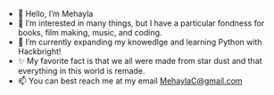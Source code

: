 - 👋 Hello, I’m Mehayla
- 👀 I’m interested in many things, but I have a particular fondness for books, film making, music, and coding.
- 🌱 I’m currently expanding my knowedlge and learning Python with Hackbright!
- ✨ My favorite fact is that we all were made from star dust and that everything in this world is remade.
- 📫 You can best reach me at my email MehaylaC@gmail.com

<!---
Mehayla/Mehayla is a ✨ special ✨ repository because its `README.md` (this file) appears on your GitHub profile.
You can click the Preview link to take a look at your changes.
--->
